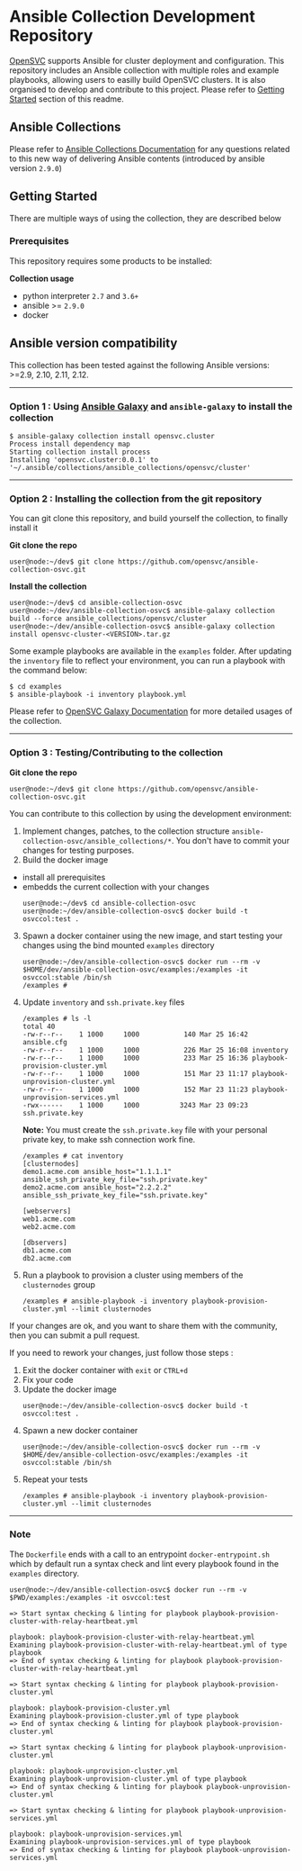 
# Ansible Collection Development Repository


[OpenSVC](https://www.opensvc.com/) supports Ansible for cluster deployment and configuration. This repository includes an Ansible collection with multiple roles and example playbooks, allowing users to easilly build OpenSVC clusters. It is also organised to develop and contribute to this project. Please refer to [Getting Started](#getting-started) section of this readme.

## Ansible Collections

Please refer to [Ansible Collections Documentation](https://docs.ansible.com/ansible/latest/dev_guide/developing_collections.html#developing-collections) for any questions related to this new way of delivering Ansible contents (introduced by ansible version `2.9.0`)

## Getting Started

There are multiple ways of using the collection, they are described below

### Prerequisites

This repository requires some products to be installed:

__Collection usage__
- python interpreter `2.7` and `3.6+`
- ansible >= `2.9.0`
- docker

## Ansible version compatibility

This collection has been tested against the following Ansible versions: >=2.9, 2.10, 2.11, 2.12.

----


###  Option 1 : Using [Ansible Galaxy](https://galaxy.ansible.com/) and `ansible-galaxy` to install the collection

```shell
$ ansible-galaxy collection install opensvc.cluster
Process install dependency map
Starting collection install process
Installing 'opensvc.cluster:0.0.1' to '~/.ansible/collections/ansible_collections/opensvc/cluster'
```

----


### Option 2 : Installing the collection from the git repository

You can git clone this repository, and build yourself the collection, to finally install it

__Git clone the repo__

```shell
user@node:~/dev$ git clone https://github.com/opensvc/ansible-collection-osvc.git
```

__Install the collection__

```shell
user@node:~/dev$ cd ansible-collection-osvc
user@node:~/dev/ansible-collection-osvc$ ansible-galaxy collection build --force ansible_collections/opensvc/cluster
user@node:~/dev/ansible-collection-osvc$ ansible-galaxy collection install opensvc-cluster-<VERSION>.tar.gz
```

Some example playbooks are available in the `examples` folder. After updating the `inventory` file to reflect your environment, you can run a playbook with the command below:

```shell
$ cd examples
$ ansible-playbook -i inventory playbook.yml
```

Please refer to [OpenSVC Galaxy Documentation](https://galaxy.ansible.com/opensvc) for more detailed usages of the collection.

----


### Option 3 : Testing/Contributing to the collection

__Git clone the repo__

```shell
user@node:~/dev$ git clone https://github.com/opensvc/ansible-collection-osvc.git
```

You can contribute to this collection by using the development environment:

1. Implement changes, patches, to the collection structure `ansible-collection-osvc/ansible_collections/*`. You don't have to commit your changes for testing purposes.
2. Build the docker image
  * install all prerequisites
  * embedds the current collection with your changes
    ```shell
    user@node:~/dev$ cd ansible-collection-osvc
    user@node:~/dev/ansible-collection-osvc$ docker build -t osvccol:test .
    ```
3. Spawn a docker container using the new image, and start testing your changes using the bind mounted `examples` directory
    ```shell
    user@node:~/dev/ansible-collection-osvc$ docker run --rm -v $HOME/dev/ansible-collection-osvc/examples:/examples -it osvccol:stable /bin/sh
    /examples # 
    ```
4. Update `inventory` and `ssh.private.key` files
    ```shell
    /examples # ls -l
    total 40
    -rw-r--r--    1 1000     1000           140 Mar 25 16:42 ansible.cfg
    -rw-r--r--    1 1000     1000           226 Mar 25 16:08 inventory
    -rw-r--r--    1 1000     1000           233 Mar 25 16:36 playbook-provision-cluster.yml
    -rw-r--r--    1 1000     1000           151 Mar 23 11:17 playbook-unprovision-cluster.yml
    -rw-r--r--    1 1000     1000           152 Mar 23 11:23 playbook-unprovision-services.yml
    -rwx------    1 1000     1000          3243 Mar 23 09:23 ssh.private.key
    ```
    **Note:** You must create the `ssh.private.key` file with your personal private key, to make ssh connection work fine.

    ```shell
    /examples # cat inventory 
    [clusternodes]
    demo1.acme.com ansible_host="1.1.1.1" ansible_ssh_private_key_file="ssh.private.key"
    demo2.acme.com ansible_host="2.2.2.2" ansible_ssh_private_key_file="ssh.private.key"
    
    [webservers]
    web1.acme.com
    web2.acme.com
    
    [dbservers]
    db1.acme.com
    db2.acme.com
    ```
5. Run a playbook to provision a cluster using members of the `clusternodes` group
    ```shell
    /examples # ansible-playbook -i inventory playbook-provision-cluster.yml --limit clusternodes
    ```

If your changes are ok, and you want to share them with the community, then you can submit a pull request.

If you need to rework your changes, just follow those steps :

1. Exit the docker container with `exit` or `CTRL+d`
2. Fix your code
3. Update the docker image
    ```shell
    user@node:~/dev/ansible-collection-osvc$ docker build -t osvccol:test .
    ```
4. Spawn a new docker container
    ```shell
    user@node:~/dev/ansible-collection-osvc$ docker run --rm -v $HOME/dev/ansible-collection-osvc/examples:/examples -it osvccol:stable /bin/sh
    ```
5. Repeat your tests
    ```shell
    /examples # ansible-playbook -i inventory playbook-provision-cluster.yml --limit clusternodes
    ```

----

### Note

The `Dockerfile` ends with a call to an entrypoint `docker-entrypoint.sh` which by default run a syntax check and lint every playbook found in the `examples` directory.

```shell
user@node:~/dev/ansible-collection-osvc$ docker run --rm -v $PWD/examples:/examples -it osvccol:test

=> Start syntax checking & linting for playbook playbook-provision-cluster-with-relay-heartbeat.yml

playbook: playbook-provision-cluster-with-relay-heartbeat.yml
Examining playbook-provision-cluster-with-relay-heartbeat.yml of type playbook
=> End of syntax checking & linting for playbook playbook-provision-cluster-with-relay-heartbeat.yml

=> Start syntax checking & linting for playbook playbook-provision-cluster.yml

playbook: playbook-provision-cluster.yml
Examining playbook-provision-cluster.yml of type playbook
=> End of syntax checking & linting for playbook playbook-provision-cluster.yml

=> Start syntax checking & linting for playbook playbook-unprovision-cluster.yml

playbook: playbook-unprovision-cluster.yml
Examining playbook-unprovision-cluster.yml of type playbook
=> End of syntax checking & linting for playbook playbook-unprovision-cluster.yml

=> Start syntax checking & linting for playbook playbook-unprovision-services.yml

playbook: playbook-unprovision-services.yml
Examining playbook-unprovision-services.yml of type playbook
=> End of syntax checking & linting for playbook playbook-unprovision-services.yml
```
